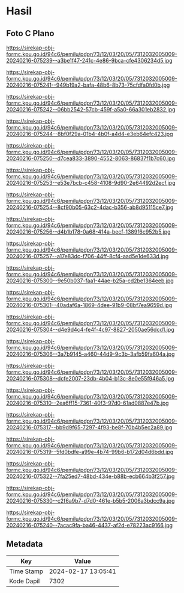 # Hasil

## Foto C Plano

https://sirekap-obj-formc.kpu.go.id/94c6/pemilu/pdpr/73/12/03/20/05/7312032005009-20240216-075239--a3be1f47-241c-4e86-9bca-cfe4306234d5.jpg

https://sirekap-obj-formc.kpu.go.id/94c6/pemilu/pdpr/73/12/03/20/05/7312032005009-20240216-075241--949b19a2-bafa-48b6-8b73-75cfdfa0fd0b.jpg

https://sirekap-obj-formc.kpu.go.id/94c6/pemilu/pdpr/73/12/03/20/05/7312032005009-20240216-075242--06bb2542-57cb-459f-a5a0-66a301eb2832.jpg

https://sirekap-obj-formc.kpu.go.id/94c6/pemilu/pdpr/73/12/03/20/05/7312032005009-20240216-075244--8bf0f29a-01b4-4b0f-a4d4-e3eb64efc423.jpg

https://sirekap-obj-formc.kpu.go.id/94c6/pemilu/pdpr/73/12/03/20/05/7312032005009-20240216-075250--d7cea833-3890-4552-8063-86837f1b7c60.jpg

https://sirekap-obj-formc.kpu.go.id/94c6/pemilu/pdpr/73/12/03/20/05/7312032005009-20240216-075253--e53e7bcb-c458-4108-9d90-2e64492d2ecf.jpg

https://sirekap-obj-formc.kpu.go.id/94c6/pemilu/pdpr/73/12/03/20/05/7312032005009-20240216-075254--8cf90b05-63c2-4dac-b356-ab8d95115ce7.jpg

https://sirekap-obj-formc.kpu.go.id/94c6/pemilu/pdpr/73/12/03/20/05/7312032005009-20240216-075256--d4b1b178-0a68-414a-becf-1389f6c952b5.jpg

https://sirekap-obj-formc.kpu.go.id/94c6/pemilu/pdpr/73/12/03/20/05/7312032005009-20240216-075257--a17e83dc-f706-44ff-8cf4-aad5e1de633d.jpg

https://sirekap-obj-formc.kpu.go.id/94c6/pemilu/pdpr/73/12/03/20/05/7312032005009-20240216-075300--9e50b037-faa1-44ae-b25a-cd2be1364eeb.jpg

https://sirekap-obj-formc.kpu.go.id/94c6/pemilu/pdpr/73/12/03/20/05/7312032005009-20240216-075301--40adaf6a-1869-4dee-91b9-08bf7ea9659d.jpg

https://sirekap-obj-formc.kpu.go.id/94c6/pemilu/pdpr/73/12/03/20/05/7312032005009-20240216-075304--d4e9d4c4-fe4f-4c97-8827-2050ae56dcd1.jpg

https://sirekap-obj-formc.kpu.go.id/94c6/pemilu/pdpr/73/12/03/20/05/7312032005009-20240216-075306--3a7b9145-a460-44d9-9c3b-3afb59fa604a.jpg

https://sirekap-obj-formc.kpu.go.id/94c6/pemilu/pdpr/73/12/03/20/05/7312032005009-20240216-075308--dcfe2007-23db-4b04-b13c-8e0e55f946a5.jpg

https://sirekap-obj-formc.kpu.go.id/94c6/pemilu/pdpr/73/12/03/20/05/7312032005009-20240216-075310--2ea6ff15-7361-40f3-97d0-61ad0887e47b.jpg

https://sirekap-obj-formc.kpu.go.id/94c6/pemilu/pdpr/73/12/03/20/05/7312032005009-20240216-075317--bb9d9f65-7297-4f93-be8f-70b4b5ec2a89.jpg

https://sirekap-obj-formc.kpu.go.id/94c6/pemilu/pdpr/73/12/03/20/05/7312032005009-20240216-075319--5fd0bdfe-a99e-4b74-99b6-b172d04d6bdd.jpg

https://sirekap-obj-formc.kpu.go.id/94c6/pemilu/pdpr/73/12/03/20/05/7312032005009-20240216-075322--7fa25ed7-48bd-434e-b88b-ecb664b3f257.jpg

https://sirekap-obj-formc.kpu.go.id/94c6/pemilu/pdpr/73/12/03/20/05/7312032005009-20240216-075330--c2f6a9b7-d7d0-461e-b5b5-2006a3bdcc9a.jpg

https://sirekap-obj-formc.kpu.go.id/94c6/pemilu/pdpr/73/12/03/20/05/7312032005009-20240216-075240--7acac9fa-ba46-4437-af2d-e78223ac9166.jpg


## Metadata

| Key        | Value               |
| ---------- | ------------------- |
| Time Stamp | 2024-02-17 13:05:41 |
| Kode Dapil | 7302                |



